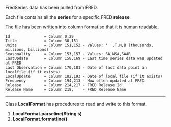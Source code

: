 FredSeries data has been pulled from FRED. 

Each file contains all the **series** for a specific FRED **release**.

The file has been written into column format so that it is human readable.

```
Id               = Column 0,29
Title            = Column 30,151
Units            = Column 151,152 - Values: ' ',T,M,B (thousands, millions, billions)
Seasonality      = Column 153,157 - Values: SA,NSA,SAAR
LastUpdate       = Column 158,169 - Last time series data was updated at FRED
Last Observation = Column 170,181 - Date of last data point in localfile (if it exists)
LocalUpdate      = Column 182,193 - Date of local file (if it exists)
Frequency        = Column 194,213 - How often updated at FRED
Release          = Column 214,217 - FRED Release Id
Release Name     = Column 218,    - FRED Release Name
```

---

Class **LocalFormat** has procedures to read and write to this format.
1. **LocalFormat.parseline(String s)**
2. **LocalFormat.formatline()**
